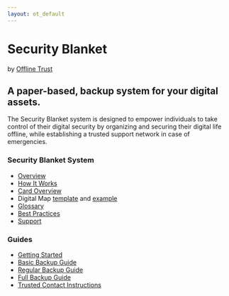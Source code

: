 ```yaml
---
layout: ot_default
---
```

# Security Blanket 
by [Offline Trust](./index.md)

## A paper-based, backup system for your digital assets. 
The Security Blanket system is designed to empower individuals to take control of their digital security by organizing and securing their digital life offline, while establishing a trusted support network in case of emergencies.

### Security Blanket System
* [Overview](./blog/introducing-the-security-blanket.md)
* [How It Works](./docs/how-it-works.md)
* [Card Overview](./docs/card-overview.md)
* Digital Map [template](./docs/digital-map-template.md) and [example](./docs/digital-map-example.md)
* [Glossary](./docs/glossary.md)
* [Best Practices](./docs/security-best-practices.md)
* [Support](./docs/support/index.md)

### Guides
* [Getting Started](./docs/getting-started.md)
* [Basic Backup Guide](./docs/basic-backup-guide.md)
* [Regular Backup Guide](./docs/regular-backup-guide.md)
* [Full Backup Guide](./docs/full-backup-guide.md)
* [Trusted Contact Instructions](./docs/contact-instructions.md)